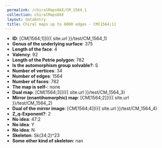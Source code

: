 ```yaml
--- 
 permalink: /chiralMaps6kE/CM_1564_1 
 collection: chiralMaps6kE
 layout: dataEntry
 title: Chiral maps up to 6000 edges - CM[1564;1]
---
```


- **ID**: [CM[1564;1]]({{ site.url }}/test/CM_1564_1)
- **Genus of the underlying surface**: 375
- **Length of the face**: 4
- **Valency**: 92
- **Length of the Petrie polygon**: 782
- **Is the automorphism group solvable?**: S
- **Number of vertices**: 34
- **Number of edges**: 1564
- **Number of faces**: 782
- **The map is self-**: none
- **Dual map**: [CM[1564;3]]({{ site.url }}/test/CM_1564_3)
- **Mirror (enantihomorphic) map**: [CM[1564;2]]({{ site.url }}/test/CM_1564_2)
- **Dual of the mirror image**: [CM[1564;4]]({{ site.url }}/test/CM_1564_4)
- **Z_q-Exponent?**: 2
- **No idea**:  47:2
- **No idea**: Y
- **No idea**: N
- **Skeleton**: Sk(34;2)^23
- **Some other kind of skeleton**: nan

